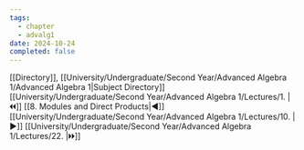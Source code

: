```yaml
---
tags:
  - chapter
  - advalg1
date: 2024-10-24
completed: false
---
```

[[Directory]], [[University/Undergraduate/Second Year/Advanced Algebra 1/Advanced Algebra 1|Subject Directory]]
[[University/Undergraduate/Second Year/Advanced Algebra 1/Lectures/1. |🞀🞀]] [[8. Modules and Direct Products|◀]] [[University/Undergraduate/Second Year/Advanced Algebra 1/Lectures/10. |▶]] [[University/Undergraduate/Second Year/Advanced Algebra 1/Lectures/22. |🞂🞂]]
# 
## 
### 